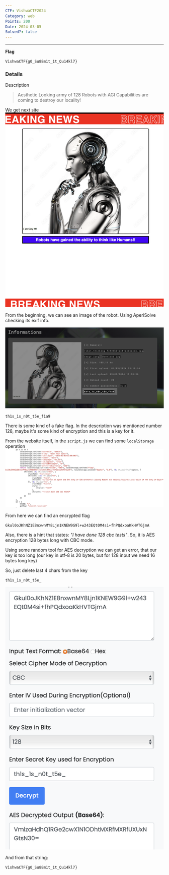 ```yaml
---
CTF: VishwaCTF2024
Category: web
Points: 200
Date: 2024-03-05
Solved?: false
---
```

----
**Flag**

```
VishwaCTF{g0_Su88m1t_1t_Qu14kl7}
```

### Details

Description

> Aesthetic Looking army of 128 Robots with AGI Capabilities are coming to destroy our locality!

We get next site
![](assets/img-1.png)

From the beginning, we can see an image of the robot. Using AperiSolve checking its exif info.

![](assets/img-2.png)

```
th1s_1s_n0t_t5e_f1a9
```

There is some kind of a fake flag. In the description was mentioned number 128, maybe it's some kind of encryption and this is a key for it. 

From the website itself, in the `script.js` we can find some `localStorage` operation
![](assets/img-3.png)


From here we can find an encrypted flag 

```
Gkul0oJKhNZ1E8nxwnMY8Ljn1KNEW9G9l+w243EQt0M4si+fhPQdxoaKkHVTGjmA
```

Also, there is a hint that states: *"I have done 128 cbc tests"*. So, it is AES encryption 128 bytes long with CBC mode. 

Using some random tool for AES decryption we can get an error, that our key is too long (our key in utf-8 is 20 bytes, but for 128 input we need 16 bytes long key)

So, just delete last 4 chars from the key

```
th1s_1s_n0t_t5e_
```

![](assets/img-4.png)

And from that string: 

```
VishwaCTF{g0_Su88m1t_1t_Qu14kl7}
```